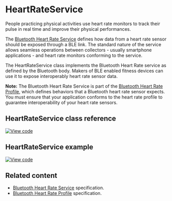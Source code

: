 # HeartRateService

People practicing physical activities use heart rate monitors to track their pulse in real time and improve their physical performances.

The [Bluetooth Heart Rate Service](https://www.bluetooth.org/docman/handlers/downloaddoc.ashx?doc_id=239866) defines how data from a heart rate sensor should be exposed through a BLE link. The standard nature of the service allows seamless operations between collectors - usually smartphone applications - and heart rate monitors conforming to the service.

The HeartRateService class implements the Bluetooth Heart Rate service as defined by the Bluetooth body. Makers of BLE enabled fitness devices can use it to expose interoperably heart rate sensor data.

<span class="note"> **Note:** The Bluetooth Heart Rate Service is part of the [Bluetooth Heart Rate Profile](https://www.bluetooth.org/docman/handlers/downloaddoc.ashx?doc_id=239865), which defines behaviors that a Bluetooth heart rate sensor expects. You must ensure that your application conforms to the heart rate profile to guarantee interoperability of your heart rate sensors.</span>

## HeartRateService class reference

[![View code](https://www.mbed.com/embed/?type=library)](https://os.mbed.com/docs/mbed-os/development/mbed-os-api-doxy/class_heart_rate_service.html)

## HeartRateService example

[![View code](https://www.mbed.com/embed/?url=https://github.com/ARMmbed/mbed-os-example-ble/blob/master/BLE_HeartRate/source)](https://github.com/ARMmbed/mbed-os-example-ble/blob/mbed-os-5.15/BLE_HeartRate/source/main.cpp)

## Related content

- [Bluetooth Heart Rate Service](https://www.bluetooth.org/docman/handlers/downloaddoc.ashx?doc_id=239866) specification.
- [Bluetooth Heart Rate Profile](https://www.bluetooth.org/docman/handlers/downloaddoc.ashx?doc_id=239865) specification.
